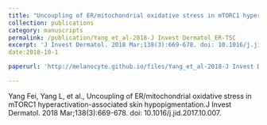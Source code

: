 ```yaml
---
title: "Uncoupling of ER/mitochondrial oxidative stress in mTORC1 hyperactivation-associated skin hypopigmentation"
collection: publications
category: manuscripts
permalink: /publication/Yang_et_al-2018-J Invest Dermatol_ER-TSC
excerpt: 'J Invest Dermatol. 2018 Mar;138(3):669-678. doi: 10.1016/j.jid.2017.10.007. '
date:2018-10-1

paperurl: 'http://melanocyte.github.io/files/Yang_et_al-2018-J Invest Dermatol_ER-TSC.pdf'

---
```

Yang Fei, Yang L, et al., Uncoupling of ER/mitochondrial oxidative stress in mTORC1 hyperactivation-associated skin hypopigmentation.J Invest Dermatol. 2018 Mar;138(3):669-678. doi: 10.1016/j.jid.2017.10.007. 